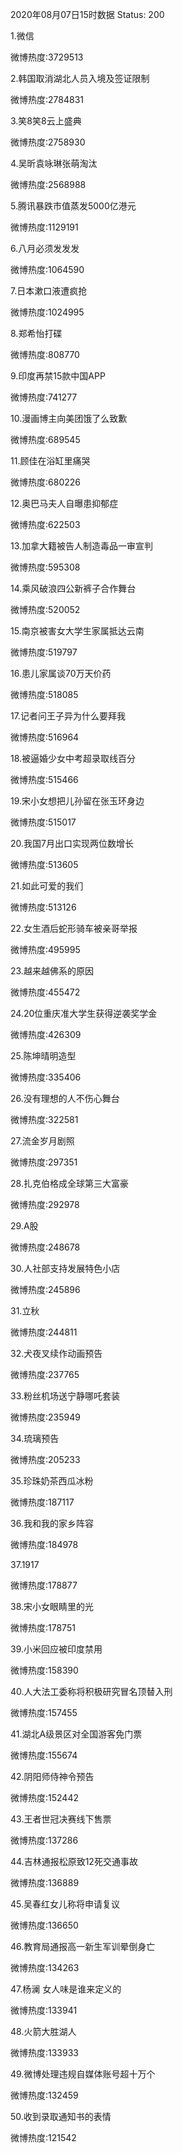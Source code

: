 2020年08月07日15时数据
Status: 200

1.微信

微博热度:3729513

2.韩国取消湖北人员入境及签证限制

微博热度:2784831

3.笑8笑8云上盛典

微博热度:2758930

4.吴昕袁咏琳张萌淘汰

微博热度:2568988

5.腾讯暴跌市值蒸发5000亿港元

微博热度:1129191

6.八月必须发发发

微博热度:1064590

7.日本漱口液遭疯抢

微博热度:1024995

8.郑希怡打碟

微博热度:808770

9.印度再禁15款中国APP

微博热度:741277

10.漫画博主向美团饿了么致歉

微博热度:689545

11.顾佳在浴缸里痛哭

微博热度:680226

12.奥巴马夫人自曝患抑郁症

微博热度:622503

13.加拿大籍被告人制造毒品一审宣判

微博热度:595308

14.乘风破浪四公新裤子合作舞台

微博热度:520052

15.南京被害女大学生家属抵达云南

微博热度:519797

16.患儿家属谈70万天价药

微博热度:518085

17.记者问王子异为什么要拜我

微博热度:516964

18.被逼婚少女中考超录取线百分

微博热度:515466

19.宋小女想把儿孙留在张玉环身边

微博热度:515017

20.我国7月出口实现两位数增长

微博热度:513605

21.如此可爱的我们

微博热度:513126

22.女生酒后蛇形骑车被亲哥举报

微博热度:495995

23.越来越佛系的原因

微博热度:455472

24.20位重庆准大学生获得逆袭奖学金

微博热度:426309

25.陈坤晴明造型

微博热度:335406

26.没有理想的人不伤心舞台

微博热度:322581

27.流金岁月剧照

微博热度:297351

28.扎克伯格成全球第三大富豪

微博热度:292978

29.A股

微博热度:248678

30.人社部支持发展特色小店

微博热度:245896

31.立秋

微博热度:244811

32.犬夜叉续作动画预告

微博热度:237765

33.粉丝机场送宁静哪吒套装

微博热度:235949

34.琉璃预告

微博热度:205233

35.珍珠奶茶西瓜冰粉

微博热度:187117

36.我和我的家乡阵容

微博热度:184978

37.1917

微博热度:178877

38.宋小女眼睛里的光

微博热度:178751

39.小米回应被印度禁用

微博热度:158390

40.人大法工委称将积极研究冒名顶替入刑

微博热度:157455

41.湖北A级景区对全国游客免门票

微博热度:155674

42.阴阳师侍神令预告

微博热度:152442

43.王者世冠决赛线下售票

微博热度:137286

44.吉林通报松原致12死交通事故

微博热度:136889

45.吴春红女儿称将申请复议

微博热度:136650

46.教育局通报高一新生军训晕倒身亡

微博热度:134263

47.杨澜 女人味是谁来定义的

微博热度:133941

48.火箭大胜湖人

微博热度:133933

49.微博处理违规自媒体账号超十万个

微博热度:132459

50.收到录取通知书的表情

微博热度:121542

